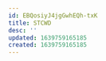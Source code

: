 ```yaml
---
id: EBQosiyJ4jgGwhEQh-txK
title: STCWD
desc: ''
updated: 1639759165185
created: 1639759165185
---
```


